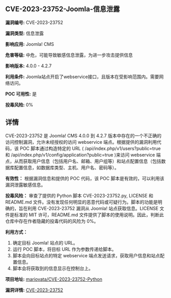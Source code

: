 ## CVE-2023-23752-Joomla-信息泄露

**漏洞编号:** CVE-2023-23752

**漏洞类型:** 信息泄露

**影响应用:** Joomla! CMS

**危害等级:** 中危，可能导致敏感信息泄露，为进一步攻击提供信息

**影响版本:** 4.0.0 - 4.2.7

**利用条件:** Joomla站点开启了webservice接口，且版本在受影响范围内。需要网络访问。

**POC 可用性:** 是

**投毒风险:** 0%

## 详情

CVE-2023-23752 是 Joomla! CMS 4.0.0 到 4.2.7 版本中存在的一个不正确的访问控制漏洞，允许未经授权的访问 webservice 端点。根据提供的漏洞利用代码，该 POC 脚本通过构造特定的 URL ( /api/index.php/v1/users?public=true 和 /api/index.php/v1/config/application?public=true )来访问 webservice 端点，从而获取用户信息（包括用户名、邮箱、用户组等）和站点配置信息（包括数据库配置信息，如数据库类型、主机、用户名、密码等）。

**有效性：** 根据漏洞信息和提供的 POC 代码，该 POC 脚本是有效的，可以利用该漏洞泄露敏感信息。

**投毒风险：** 审查了提供的 Python 脚本 CVE-2023-23752.py, LICENSE 和 README.md 文件。没有发现任何明显的恶意代码或可疑行为。脚本的功能是明确的，旨在利用 CVE-2023-23752 漏洞从 Joomla! 站点获取信息。LICENSE 文件是标准的 MIT 许可，README.md 文件提供了脚本的使用说明。因此，判断此仓库中存在作者隐藏的投毒代码的风险为 0%。

**利用方式：**
1.  确定目标 Joomla! 站点的 URL。
2.  运行 POC 脚本，将目标 URL 作为参数传递给脚本。
3.  脚本会向目标站点的特定 webservice 端点发送请求，获取用户信息和站点配置信息。
4.  脚本会将获取到的信息显示在控制台上。

**项目地址:** [mariovata/CVE-2023-23752-Python](https://github.com/mariovata/CVE-2023-23752-Python)

**漏洞详情:** [CVE-2023-23752](https://nvd.nist.gov/vuln/detail/CVE-2023-23752)